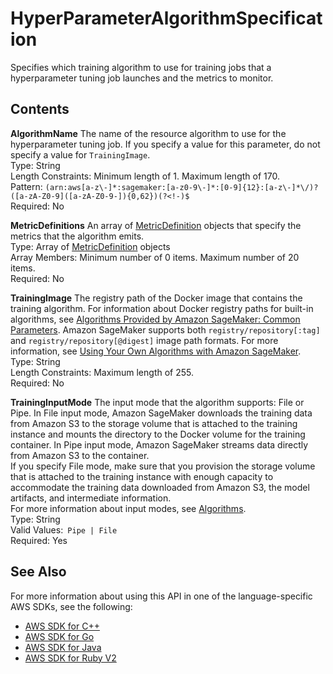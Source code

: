 # HyperParameterAlgorithmSpecification<a name="API_HyperParameterAlgorithmSpecification"></a>

Specifies which training algorithm to use for training jobs that a hyperparameter tuning job launches and the metrics to monitor\.

## Contents<a name="API_HyperParameterAlgorithmSpecification_Contents"></a>

 **AlgorithmName**   <a name="SageMaker-Type-HyperParameterAlgorithmSpecification-AlgorithmName"></a>
The name of the resource algorithm to use for the hyperparameter tuning job\. If you specify a value for this parameter, do not specify a value for `TrainingImage`\.  
Type: String  
Length Constraints: Minimum length of 1\. Maximum length of 170\.  
Pattern: `(arn:aws[a-z\-]*:sagemaker:[a-z0-9\-]*:[0-9]{12}:[a-z\-]*\/)?([a-zA-Z0-9]([a-zA-Z0-9-]){0,62})(?<!-)$`   
Required: No

 **MetricDefinitions**   <a name="SageMaker-Type-HyperParameterAlgorithmSpecification-MetricDefinitions"></a>
An array of [MetricDefinition](API_MetricDefinition.md) objects that specify the metrics that the algorithm emits\.  
Type: Array of [MetricDefinition](API_MetricDefinition.md) objects  
Array Members: Minimum number of 0 items\. Maximum number of 20 items\.  
Required: No

 **TrainingImage**   <a name="SageMaker-Type-HyperParameterAlgorithmSpecification-TrainingImage"></a>
 The registry path of the Docker image that contains the training algorithm\. For information about Docker registry paths for built\-in algorithms, see [Algorithms Provided by Amazon SageMaker: Common Parameters](https://docs.aws.amazon.com/sagemaker/latest/dg/sagemaker-algo-docker-registry-paths.html)\. Amazon SageMaker supports both `registry/repository[:tag]` and `registry/repository[@digest]` image path formats\. For more information, see [Using Your Own Algorithms with Amazon SageMaker](https://docs.aws.amazon.com/sagemaker/latest/dg/your-algorithms.html)\.  
Type: String  
Length Constraints: Maximum length of 255\.  
Required: No

 **TrainingInputMode**   <a name="SageMaker-Type-HyperParameterAlgorithmSpecification-TrainingInputMode"></a>
The input mode that the algorithm supports: File or Pipe\. In File input mode, Amazon SageMaker downloads the training data from Amazon S3 to the storage volume that is attached to the training instance and mounts the directory to the Docker volume for the training container\. In Pipe input mode, Amazon SageMaker streams data directly from Amazon S3 to the container\.   
If you specify File mode, make sure that you provision the storage volume that is attached to the training instance with enough capacity to accommodate the training data downloaded from Amazon S3, the model artifacts, and intermediate information\.  
For more information about input modes, see [Algorithms](https://docs.aws.amazon.com/sagemaker/latest/dg/algos.html)\.   
Type: String  
Valid Values:` Pipe | File`   
Required: Yes

## See Also<a name="API_HyperParameterAlgorithmSpecification_SeeAlso"></a>

For more information about using this API in one of the language\-specific AWS SDKs, see the following:
+  [AWS SDK for C\+\+](https://docs.aws.amazon.com/goto/SdkForCpp/sagemaker-2017-07-24/HyperParameterAlgorithmSpecification) 
+  [AWS SDK for Go](https://docs.aws.amazon.com/goto/SdkForGoV1/sagemaker-2017-07-24/HyperParameterAlgorithmSpecification) 
+  [AWS SDK for Java](https://docs.aws.amazon.com/goto/SdkForJava/sagemaker-2017-07-24/HyperParameterAlgorithmSpecification) 
+  [AWS SDK for Ruby V2](https://docs.aws.amazon.com/goto/SdkForRubyV2/sagemaker-2017-07-24/HyperParameterAlgorithmSpecification) 